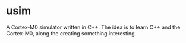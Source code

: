 # usim

A Cortex-M0 simulator written in C++. The idea is to learn C++ and the
Cortex-M0, along the creating something interesting.
